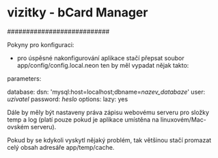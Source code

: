 # vizitky - bCard Manager 
###########################

Pokyny pro konfiguraci:

- pro úspěsné nakonfigurování aplikace stačí přepsat soubor app/config/config.local.neon
 ten by měl vypadat nějak takto:

parameters:

database:
	dsn: 'mysql:host=localhost;dbname=_nazev_databaze_'
	user: _uzivatel_
	password: _heslo_
	options:
		lazy: yes

Dále by měly být nastaveny práva zápisu webovému serveru pro složky temp a log 
(platí pouze pokud je aplikace umístěna na linuxovém/Mac-ovském serveru).

Pokud by se kdykoli vyskytl nějaký problém, tak většinou stačí promazat celý obsah adresáře app/temp/cache.
